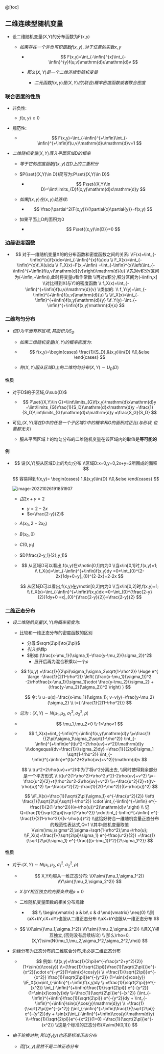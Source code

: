 @[toc]

## 二维连续型随机变量

- 设二维随机变量(X,Y)的分布函数为F(x,y)

  - $如果存在一个非负可积函数f(x,y),对于任意的实数x,y$

    - $$
      F(x,y)=\int_{-\infin}^{x}\int_{-\infin}^{y}f(u,v)\mathrm{d}u\mathrm{d}v
      $$

    - $那么(X,Y)是一个二维连续型随机变量$

      - $二元函数f(x,y)是(X,Y)的(联合)概率密度函数或者联合密度$

### 联合密度的性质

- 非负性:

  - $f(x,y)\geqslant 0$

- 规范性:

  - $$
    F(x,y)=\int_{-\infin}^{+\infin}\int_{-\infin}^{+\infin}f(u,v)\mathrm{d}u\mathrm{d}v=1
    $$

    



- $二维随机变量(X,Y)落入平面区域D的概率$

  - $等于它的密度函数f(x,y)在D上的二重积分$

  - $P(\set{(X,Y)\in D})简写为:P\set{(X,Y)\in D}$

    - $$
      P\set{(X,Y)\in D}=\iint\limits_{D}f(x,y)\mathrm{d}x\mathrm{d}y
      $$

      

  - $如果f(x,y)在(x,y)处连续:$

    - $$
      \frac{\partial^2{F(x,y)}}{\partial{x}\partial{y}}=f(x,y)
      $$

      

  - 如果平面上D的面积为0

    - $$
      P\set{(x,y)\in{D}}=0
      $$

      

### 边缘密度函数

- $$
  对于一维随机变量X的的分布函数和密度函数之间的关系:
  \\F(x)=\int_{-\infin}^{x}f(x)dx=\int_{-\infin}^{x}f(u)du
  \\
  F_X(x)=\int_{-\infin}^{x}f_X(u)du
  \\
  F_X(x)=F(x,+\infin)
  =\int_{-\infin}^{x}\left(\int_{-\infin}^{+\infin}f(u,v)\mathrm{d}{v}\right)\mathrm{d}{u}
  \\先对v积分(区间为(-\infin,+\infin)),此时将变量u看作常数
  \\再对u积分,积分区间为(-\infin,x]
  \\对比得到X(与Y)的密度函数
  \\
  f_X(x)=\int_{-\infin}^{+\infin}f(u,v)\mathrm{d}{v}
  \\类似的:
  \\
  f_Y(y)=\int_{-\infin}^{+\infin}f(u,v)\mathrm{d}{u}
  \\
  \\f_X(x)=\int_{-\infin}^{+\infin}f(x,y)\mathrm{d}{y}
  \\f_Y(y)=\int_{-\infin}^{+\infin}f(x,y)\mathrm{d}{x}
  $$

  

### 二维均匀分布

- $设D为平面有界区域,其面积为S_D$

  - $如果二维随机变量(X,Y)的概率密度为:$

  - $$
    f(x,y)=\begin{cases}
    \frac{1}{S_D},&(x,y)\in{D}
    \\0,&else
    \end{cases}
    $$

  - $称(X,Y)服从区域D上的二维均匀分布(X,Y)\sim{U_D(D)}$


#### 性质

- 对于D$的子区域,G\sub{D}$

  - $$
    P\set{(X,Y)\in G}=\iint\limits_{G}f(x,y)\mathrm{d}x\mathrm{d}y
    =\iint\limits_{G}\frac{1}{S_D}\mathrm{d}x\mathrm{d}y
    =\frac{1}{S_D}\iint\limits_{G}\mathrm{d}x\mathrm{d}y
    =\frac{S_G}{S_D}
    $$

    

- 可见,$(X,Y)落在D中的任意一个子区域G中的概率和G的面积成正比(与形状,位置都无关)$

  - 服从平面区域上的均匀分布的二维随机变量在该区域内的取值是**等可能的**

  

#### 例

- $$
  设(X,Y)服从区域D上的均匀分布
  \\区域D:x=0,y=0,2x+y=2所围成的面积
  $$

  
  $$
  容易得到f(x,y)=
  \begin{cases}
  1,&(x,y)\in{D}
  \\0,&else
  \end{cases}
  $$
  

  ![image-20221026191851907](https://img-blog.csdnimg.cn/img_convert/2b5c4da98e58895bcd955a0cc95e6cbe.png)

  - $由2x+y=2$
    - $y=2-2x$
    - $x=\frac{2-y}{2}$

  - $A(x_0,2-2x_0)$

  - $B(x_0,0)$

  - $C(0,y_1)$

  - $D(\frac{2-y_1}{2},y_1)$

  - $$
    从区域D可以看出,f(x,y)在x\notin[0,1]内为0
    \\当x\in[0,1]时,f(x,y)=1;
    \\
    f_X(x)=\int_{-\infin}^{+\infin}f(x,y)dy
    =0+\int_{0}^{2-2x}1dy+0=y|_{0}^{2-2x}=2-2x
    $$

    
    $$
    从区域D可以看出,f(x,y)在y\notin[0,2]内为0
    \\当x\in[0,2]时,f(x,y)=1;
    \\
    f_X(x)=\int_{-\infin}^{+\infin}f(x,y)dx
    =0+\int_{0}^{\frac{2-y}{2}}1dy+0
    =x|_{0}^{\frac{2-y}{2}}=\frac{2-y}{2}
    $$

### 二维正态分布

- $设二维随机变量(X,Y)的概率密度为:$

  - 比较和一维正态分布的密度函数的区别

    - 分母:$\sqrt{2\pi}\to{2\pi}$
    - $引入参数\rho$
    - $形如:(\frac{x-\mu_1}{\sigma_1}-\frac{y-\mu_2}{\sigma_2})^2$
      - 展开后再为混合积乘以一个$\rho$

  - $$
    f(x,y)
    =\frac{1}{{2\pi}\sigma_1\sigma_2\sqrt{1-\rho^2}}
    \Huge 
    e^{
    \large
    -\frac{1}{2(1-\rho^2)}
    \left(
    (\frac{x-\mu_1}{\sigma_1})^2
    -2\rho\frac{x-\mu_1}{\sigma_1}\cdot \frac{y-\mu_2}{\sigma_2}
    +(\frac{y-\mu_2}{\sigma_2})^2
    \right)
    }
    $$

    
    $$
    令:
    \\
    u=u(x)=\frac{x-\mu_1}{\sigma_1};
    v=v(y)=\frac{y-\mu_2}{\sigma_2}
    \\
    t={-\frac{1}{2(1-\rho^2)}}
    $$
    
  - $记为:(X,Y)\sim{N(\mu_1,\mu_2,\sigma_1^2,\sigma_2^2,\rho)}$
  
  - $$
    \mu_1,\mu_2>0
    \\-1<\rho<1
    $$
  
    
  
  - $$
    f_X(x)=\int_{-\infin}^{+\infin}f(x,y)\mathrm{d}y
    \\=\frac{1}{{2\pi}\sigma_1\sigma_2\sqrt{1-\rho^2}}
    \int_{-\infin}^{+\infin}e^{t(u^2+2\rho{uv}+v^2)}\mathrm{d}y
    \\\xlongequal{dv=\frac{1}{\sigma_2}dy}
    =\frac{1}{{2\pi}\sigma_1 \sqrt{1-\rho^2}}
    \int_{-\infin}^{+\infin}e^{t(u^2+2\rho{uv}+v^2)}\mathrm{d}v
    $$
  
    
    $$
    \\
    t(u^2+2\rho{uv}+v^2)中为了将u^2分离出去,
    \\同时使得剩余部分是一个平方形式
    \\
    t((u^2(1-\rho^2)+\rho^2u^2)-2\rho{uv}+v^2)
    \\=-\frac{u^2}{2}+t(\rho^2u^2-2\rho{uv}+v^2)
    \\=-\frac{u^2}{2}+t((v-\rho{u})^2)
    \\=-\frac{u^2}{2}-\frac{1}{2(1-\rho^2)}((v-\rho{u})^2)
    $$
  
    $$
    \\F_X(x)=\frac{1}{\sqrt{2\pi}\sigma_1}
    e^{-\frac{u^2}{2}}
    \left(
    	\frac{1}{\sqrt{2\pi}\sqrt{1-\rho^2}}
    	\cdot
    	\int_{-\infin}^{+\infin}
    	e^{-\frac{1}{2(1-\rho^2)}((v-\rho{u})^2}\mathrm{d}v
    \right)
    \\
    记Q=\frac{1}{\sqrt{2\pi}\sqrt{1-\rho^2}}
    	\cdot\int_{-\infin}^{+\infin}
    	e^{-\frac{1}{2(1-\rho^2)}((v-\rho{u})^2}
    \\这恰好符合一维随机变量正态分布的规范性表达式,Q=1
    \\其中:随机变量取值V\sim(\mu,\sigma^2);\sigma=\sqrt{1-\rho^2};\mu=\rho{u};
    \\F_X(x)=\frac{1}{\sqrt{2\pi}\sigma_1}
    e^{-\frac{u^2}{2}}
    =\frac{1}{\sqrt{2\pi}\sigma_1}
    e^{-\frac{({x-\mu_1})^2}{2\sigma_1^2}}
    $$
  

#### 性质

- 对于:$(X,Y)\sim{N(\mu_1,\mu_2,\sigma_1^2,\sigma_2^2,\rho)}$

  

  - $$
    X,Y均服从一维正态分布:
    \\X\sim{(\mu_1,\sigma_1^2)}
    \\Y\sim{(\mu_2,\sigma_2^2)}
    $$

  

  - $X与Y相互独立的充要条件是\rho=0$

  - 二维随机变量函数的相关分布规律

    - $$
      \\
      \begin{vmatrix}
       a & b\\
       c & d
      \end{vmatrix}
      \neq{0}
      \\则(aX+bY,cX+dY)也服从二维正态分布
      \\aX+bY也服从一维正态分布
      $$

      

  - $$
    \\X\sim{(\mu_1,\sigma_1^2)}
    \\Y\sim{(\mu_2,\sigma_2^2)}
    \\且X,Y相互独立,(否则没有后续结论)
    \\
    那么\rho=0,
    (X,Y)\sim{N(\mu_1,\mu_2,\sigma_1^2,\sigma_2^2,\rho)}
    $$

    

  

- 边缘分布为正态分布的二维联合分布,未必是二维正态分布

  - $$
    例如:
    \\f(x,y)=\frac{1}{2\pi}e^{-\frac{x^2+y^2}{2}}(1+\sin{x}\cos{y})
    \\={\frac{1}{\sqrt{2\pi}}\frac{1}{\sqrt{2\pi}}}e^{-{x^2}}\cdot e^{-y^2}(1+\sin{x}\cos{y})
    \\
    =\frac{1}{\sqrt{2\pi}}e^{-{x^2}}
    \frac{1}{\sqrt{2\pi}}e^{-{y^2}}
    (1+\sin{x}\cos{y})
    \\F_X(x)=\int_{-\infin}^{+\infin}f(x,y)dy
    \\
    =\frac{1}{\sqrt{2\pi}}e^{-{x^2}}
    \int_{-\infin}^{+\infin}\frac{1}{\sqrt{2\pi}}
    e^{-{y^2}}(1+\sin{x}\cos{y})dy
    \\=\frac{1}{\sqrt{2\pi}}e^{-{x^2}}
    (\int_{-\infin}^{+\infin}\frac{1}{\sqrt{2\pi}}
    e^{-{y^2}}dy
    +
    \int_{-\infin}^{+\infin}\sin{x}\cos{y}\mathrm{d}y)
    \\
    =\frac{1}{\sqrt{2\pi}}e^{-{x^2}}
    (\int_{-\infin}^{+\infin}\frac{1}{\sqrt{2\pi}}
    e^{-{y^2}}dy
    +
    \sin{x}\int_{-\infin}^{+\infin}\cos{y}\mathrm{d}y)
    \\=\frac{1}{\sqrt{2\pi}}e^{-{x^2}}(1+0)
    =\frac{1}{\sqrt{2\pi}}e^{-{x^2}}
    \\这是个标准的正态分布(X\sim{N(0,1)})
    $$

- $由于轮换对称,所以f_Y(y)也还是标准正态分布$

  - $而f(x,y)显然不是二维正态分布$

  

  
